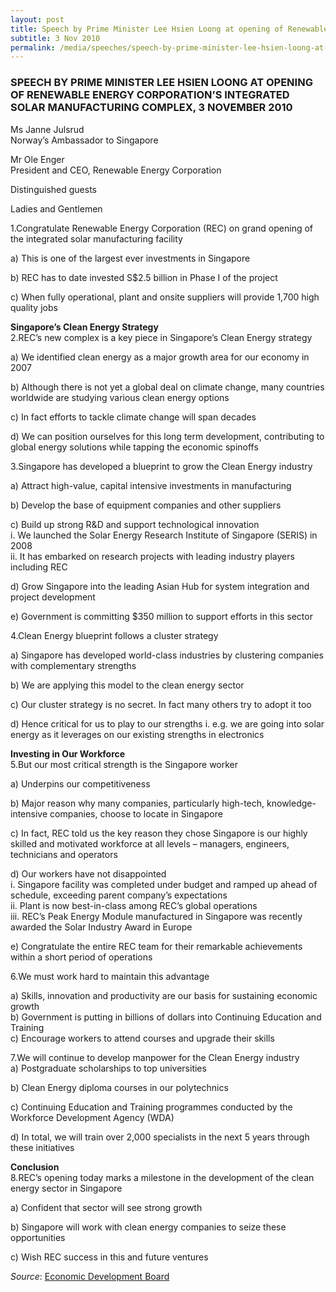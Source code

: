 ```yaml
---
layout: post
title: Speech by Prime Minister Lee Hsien Loong at opening of Renewable Energy Corporation’s Integrated Solar Manufacturing Complex, 3 November 2010
subtitle: 3 Nov 2010
permalink: /media/speeches/speech-by-prime-minister-lee-hsien-loong-at-opening-of-renewable-energy-corporation-s-integrated-solar-manufacturing-complex-3-november-2010
---
```


### SPEECH BY PRIME MINISTER LEE HSIEN LOONG AT OPENING OF RENEWABLE ENERGY CORPORATION’S INTEGRATED SOLAR MANUFACTURING COMPLEX, 3 NOVEMBER 2010

Ms Janne Julsrud  
Norway’s Ambassador to Singapore

Mr Ole Enger  
President and CEO, Renewable Energy Corporation

Distinguished guests

Ladies and Gentlemen

1.Congratulate Renewable Energy Corporation (REC) on grand opening of the integrated solar manufacturing facility

a) This is one of the largest ever investments in Singapore

b) REC has to date invested S$2.5 billion in Phase I of the project

c) When fully operational, plant and onsite suppliers will provide 1,700 high quality jobs

**Singapore’s Clean Energy Strategy**  
2.REC’s new complex is a key piece in Singapore’s Clean Energy strategy

a) We identified clean energy as a major growth area for our economy in 2007

b) Although there is not yet a global deal on climate change, many countries worldwide are studying various clean energy options

c) In fact efforts to tackle climate change will span decades

d) We can position ourselves for this long term development, contributing to global energy solutions while tapping the economic spinoffs

3.Singapore has developed a blueprint to grow the Clean Energy industry

a) Attract high-value, capital intensive investments in manufacturing

b) Develop the base of equipment companies and other suppliers

c) Build up strong R&D and support technological innovation  
i. We launched the Solar Energy Research Institute of Singapore (SERIS) in 2008  
ii. It has embarked on research projects with leading industry players including REC

d) Grow Singapore into the leading Asian Hub for system integration and project development

e) Government is committing $350 million to support efforts in this sector

4.Clean Energy blueprint follows a cluster strategy

a) Singapore has developed world-class industries by clustering companies with complementary strengths

b) We are applying this model to the clean energy sector

c) Our cluster strategy is no secret. In fact many others try to adopt it too

d) Hence critical for us to play to our strengths
i. e.g. we are going into solar energy as it leverages on our existing strengths in electronics

**Investing in Our Workforce**  
5.But our most critical strength is the Singapore worker

a) Underpins our competitiveness

b) Major reason why many companies, particularly high-tech, knowledge-intensive companies, choose to locate in Singapore

c) In fact, REC told us the key reason they chose Singapore is our highly skilled and motivated workforce at all levels – managers, engineers, technicians and operators

d) Our workers have not disappointed  
i. Singapore facility was completed under budget and ramped up ahead of schedule, exceeding parent company’s expectations  
ii. Plant is now best-in-class among REC’s global operations  
iii. REC’s Peak Energy Module manufactured in Singapore was recently awarded the Solar Industry Award in Europe

e) Congratulate the entire REC team for their remarkable achievements within a short period of operations

6.We must work hard to maintain this advantage

a) Skills, innovation and productivity are our basis for sustaining economic growth  
b) Government is putting in billions of dollars into Continuing Education and Training  
c) Encourage workers to attend courses and upgrade their skills

7.We will continue to develop manpower for the Clean Energy industry  
a) Postgraduate scholarships to top universities

b) Clean Energy diploma courses in our polytechnics

c) Continuing Education and Training programmes conducted by the Workforce Development Agency (WDA)

d) In total, we will train over 2,000 specialists in the next 5 years through these initiatives

**Conclusion**  
8.REC’s opening today marks a milestone in the development of the clean energy sector in Singapore

a) Confident that sector will see strong growth

b) Singapore will work with clean energy companies to seize these opportunities

c) Wish REC success in this and future ventures



*Source*: [<a href="https://www.edb.gov.sg/" target="_blank">Economic Development Board</a>](https://www.edb.gov.sg/)